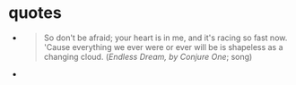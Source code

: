 # quotes

- > So don't be afraid; your heart is in me, and it's racing so fast now. 
  > 'Cause everything we ever were or ever will be is shapeless as a changing cloud.
  (*Endless Dream, by Conjure One*; song)
- 
